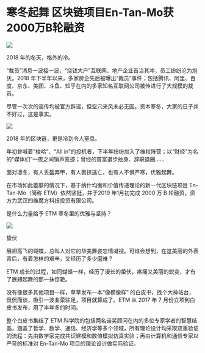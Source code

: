 # 寒冬起舞 区块链项目En-Tan-Mo获2000万B轮融资


![](./md_image/news-pic18-1.jpg)

2018 年的冬天，格外的冷。

“裁员”消息一波接一波，“烧钱大户”互联网、地产企业首当其冲，员工纷纷沦为炮灰。2018 年下半年以来，多家房企先后被曝出“裁员”事件；包括腾讯、阿里、百度、京东、美团、斗鱼、知乎在内的多家知名互联网公司被传进行了大规模的裁员。

尽管一次次的谣传均被官方辟谣，但空穴来风未必无因。资本寒冬，大家的日子并不好过，这是事实。

![](./md_image/news-pic18-3.jpg)

2018 年的区块链，更是冷到令人窒息。

年初曾喊着“梭哈”、“All in”的投机者，下半年纷纷加入了维权阵营；以“财经”为名的“媒体们”一夜之间销声匿迹；曾经的首富退步抽身、辞职退圈……

面对凛冬，有人丢盔弃甲，有人裹挟逃亡，也有人不惧严寒，优雅起舞。
 
在市场如此萎靡的情况下，基于纳什均衡和价值传递理论的新一代区块链项目 En-Tan-Mo（简称 ETM）依然坚挺，并于2019 年1月初完成 2000 万 B 轮融资，资方为武汉四维魔方科技投资有限公司。

是什么力量给予 ETM 寒冬里的优雅与坚持？

![](./md_image/news-pic18-2.jpg)

蛰伏

展翅高飞的蝴蝶，总叫人对它的华美舞姿忘情凝视。可谁会想到，在这美丽的外表背后，有着怎样的艰辛，又经历了多少磨难？

ETM 成长的过程，如同蝴蝶一样，经历了漫长的蛰伏，疼痛又美丽的蜕变，才有了展翅起舞的那一抹惊艳。

没有像很多其他项目一样，草草发布一本“像模像样” 的白皮书，找个大神站台，侃侃而谈，吸引一波韭菜驻足，项目就算成了。ETM 从 2017 年 7 月份立项到白皮书发布，用了半年多的时间。

整个白皮书集结了 ETM 科学院的包括两名诺奖顾问在内的多位专家学者的智慧结晶，涵盖了哲学、数学、通信、经济学等多个领域，所有理论设计均采取双重验证的流程：先由数学家完成共识建模和数值模拟仿真实验；再由计算机和通信专家以严苛的标准对 En-Tan-Mo 项目的理论设计做实际验证。
